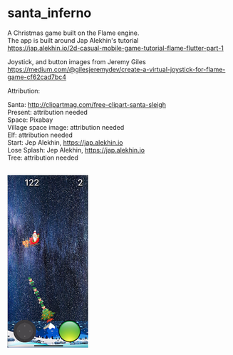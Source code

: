 # santa_inferno

A Christmas game built on the Flame engine.<br>
The app is built around Jap Alekhin's tutorial<br>
https://jap.alekhin.io/2d-casual-mobile-game-tutorial-flame-flutter-part-1<br>

Joystick, and button images from Jeremy Giles<br>
https://medium.com/@gilesjeremydev/create-a-virtual-joystick-for-flame-game-cf62cad7bc4<br>


Attribution:

Santa: http://clipartmag.com/free-clipart-santa-sleigh<br>
Present: attribution needed<br>
Space: Pixabay<br>
Village space image: attribution needed<br>
Elf: attribution needed<br>
Start: Jep Alekhin, https://jap.alekhin.io<br>
Lose Splash: Jep Alekhin, https://jap.alekhin.io<br>
Tree: attribution needed<br>
<br>

![Screenshot](https://github.com/swinje/SantaInferno/blob/main/SantaInferno.png)
